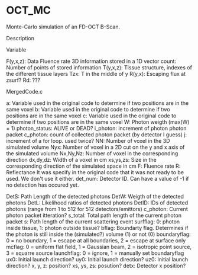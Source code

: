 # OCT_MC
Monte-Carlo simulation of an FD-OCT B-Scan.

Description

Variable


F(y,x,z): Data Fluence rate 3D information stored in a 1D vector
count: Number of points of stored information
T(y,x,z): Tissue structure, indexes of the different tissue layers
Tzx: T in the middle of y
R(y,x): Escaping flux at zsurf?
Rd: ???

MergedCode.c

a: Variable used in the original code to determine if two positions are in the same voxel
b: Variable used in the original code to determine if two positions are in the same voxel
c: Variable used in the original code to determine if two positions are in the same voxel
W: Photon weigth (max(W) = 1)
photon_status: ALIVE or DEAD?
i_photon: increment of photon photon packet
c_photon: count of collected photon packet (by detector I guess)
j: increment of a for loop. used twice?
NN: Number of voxel in the 3D simulated volume
Nyx: Number of voxel in a 2D cut on the y and x axis of the simulated volume
Nx,Ny,Nz: Number of voxel in the corresponding direction
dx,dy,dz: Width of a voxel in cm
xs,ys,zs: Size in the corresponding direction of the simulated space in cm
F: Fluence rate
R: Reflectance It was specify in the original code that it was not ready to be used. We don't use it either.
det_num: Detector ID. Can have a value of -1 if no detection has occured yet.

DetS: Path Length of the detected photons
DetW: Weigth of the detected photons
DetL: Likelihood ratios of detected photons
DetID: IDs of detected photons (range from 1 to 512 for 512 detectors/emittors)
c_photon: Current photon packet itteration?
s_total: Total path length of the current photon packet
s: Path length of the current scattering event
surfflag: 0: photon inside tissue, 1: photon outside tissue?
bflag: Boundarty flag. Determines if the photon is still inside the (simulated?) volume (1) or not (0)
boundaryflag: 0 = no boundary, 1 = escape at all boundaries, 2 = escape at surface only
mcflag: 0 = uniform flat field, 1 = Gaussian beam, 2 = isotropic point source, 3 = squarre source
launchflag: 0 = ignore, 1 = manually set
boundaryflag
ux0: Initial launch direction?
uy0: Initial launch direction?
uz0: Initial launch direction?
x, y, z: position?
xs, ys, zs: posution?
detx: Detector x position?





